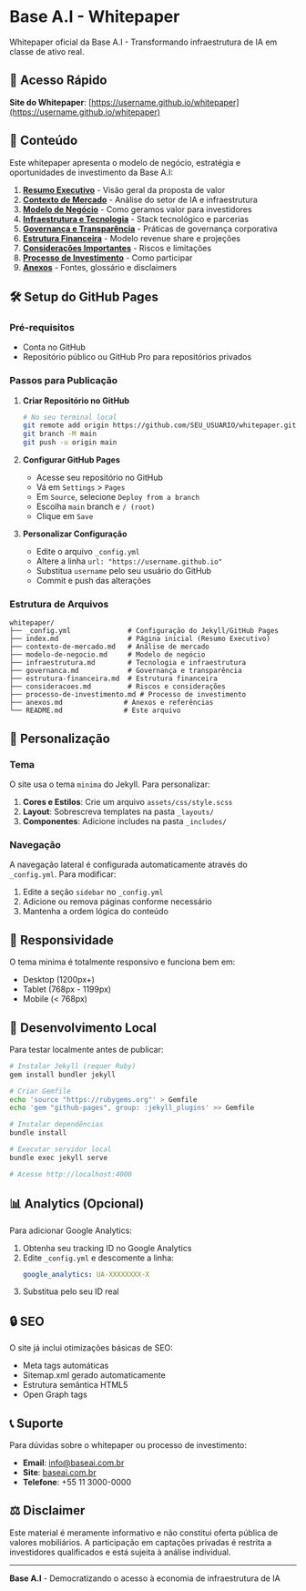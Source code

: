 # Base A.I - Whitepaper

Whitepaper oficial da Base A.I - Transformando infraestrutura de IA em classe de ativo real.

## 🚀 Acesso Rápido

**Site do Whitepaper**: [https://username.github.io/whitepaper](https://username.github.io/whitepaper)

## 📖 Conteúdo

Este whitepaper apresenta o modelo de negócio, estratégia e oportunidades de investimento da Base A.I:

1. **[Resumo Executivo](index.md)** - Visão geral da proposta de valor
2. **[Contexto de Mercado](contexto-de-mercado.md)** - Análise do setor de IA e infraestrutura
3. **[Modelo de Negócio](modelo-de-negocio.md)** - Como geramos valor para investidores
4. **[Infraestrutura e Tecnologia](infraestrutura.md)** - Stack tecnológico e parcerias
5. **[Governança e Transparência](governanca.md)** - Práticas de governança corporativa
6. **[Estrutura Financeira](estrutura-financeira.md)** - Modelo revenue share e projeções
7. **[Considerações Importantes](consideracoes.md)** - Riscos e limitações
8. **[Processo de Investimento](processo-de-investimento.md)** - Como participar
9. **[Anexos](anexos.md)** - Fontes, glossário e disclaimers

## 🛠️ Setup do GitHub Pages

### Pré-requisitos

- Conta no GitHub
- Repositório público ou GitHub Pro para repositórios privados

### Passos para Publicação

1. **Criar Repositório no GitHub**
   ```bash
   # No seu terminal local
   git remote add origin https://github.com/SEU_USUARIO/whitepaper.git
   git branch -M main
   git push -u origin main
   ```

2. **Configurar GitHub Pages**
   - Acesse seu repositório no GitHub
   - Vá em `Settings` > `Pages`
   - Em `Source`, selecione `Deploy from a branch`
   - Escolha `main` branch e `/ (root)`
   - Clique em `Save`

3. **Personalizar Configuração**
   - Edite o arquivo `_config.yml`
   - Altere a linha `url: "https://username.github.io"` 
   - Substitua `username` pelo seu usuário do GitHub
   - Commit e push das alterações

### Estrutura de Arquivos

```
whitepaper/
├── _config.yml              # Configuração do Jekyll/GitHub Pages
├── index.md                 # Página inicial (Resumo Executivo)
├── contexto-de-mercado.md   # Análise de mercado
├── modelo-de-negocio.md     # Modelo de negócio
├── infraestrutura.md        # Tecnologia e infraestrutura
├── governanca.md            # Governança e transparência
├── estrutura-financeira.md  # Estrutura financeira
├── consideracoes.md         # Riscos e considerações
├── processo-de-investimento.md # Processo de investimento
├── anexos.md               # Anexos e referências
└── README.md               # Este arquivo
```

## 🎨 Personalização

### Tema

O site usa o tema `minima` do Jekyll. Para personalizar:

1. **Cores e Estilos**: Crie um arquivo `assets/css/style.scss`
2. **Layout**: Sobrescreva templates na pasta `_layouts/`
3. **Componentes**: Adicione includes na pasta `_includes/`

### Navegação

A navegação lateral é configurada automaticamente através do `_config.yml`. Para modificar:

1. Edite a seção `sidebar` no `_config.yml`
2. Adicione ou remova páginas conforme necessário
3. Mantenha a ordem lógica do conteúdo

## 📱 Responsividade

O tema minima é totalmente responsivo e funciona bem em:
- Desktop (1200px+)
- Tablet (768px - 1199px)  
- Mobile (< 768px)

## 🔧 Desenvolvimento Local

Para testar localmente antes de publicar:

```bash
# Instalar Jekyll (requer Ruby)
gem install bundler jekyll

# Criar Gemfile
echo 'source "https://rubygems.org"' > Gemfile
echo 'gem "github-pages", group: :jekyll_plugins' >> Gemfile

# Instalar dependências
bundle install

# Executar servidor local
bundle exec jekyll serve

# Acesse http://localhost:4000
```

## 📊 Analytics (Opcional)

Para adicionar Google Analytics:

1. Obtenha seu tracking ID no Google Analytics
2. Edite `_config.yml` e descomente a linha:
   ```yaml
   google_analytics: UA-XXXXXXXX-X
   ```
3. Substitua pelo seu ID real

## 🔒 SEO

O site já inclui otimizações básicas de SEO:
- Meta tags automáticas
- Sitemap.xml gerado automaticamente
- Estrutura semântica HTML5
- Open Graph tags

## 📞 Suporte

Para dúvidas sobre o whitepaper ou processo de investimento:

- **Email**: info@baseai.com.br
- **Site**: [baseai.com.br](https://baseai.com.br)
- **Telefone**: +55 11 3000-0000

## ⚖️ Disclaimer

Este material é meramente informativo e não constitui oferta pública de valores mobiliários. A participação em captações privadas é restrita a investidores qualificados e está sujeita à análise individual.

---

**Base A.I** - Democratizando o acesso à economia de infraestrutura de IA
